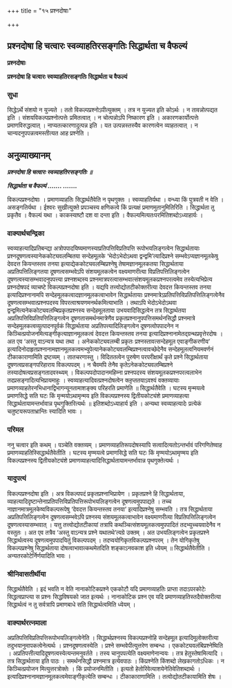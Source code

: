 +++
title = "१५ प्रश्नदोषाः"

+++


## प्रश्नदोषा हि चत्वारः स्वव्याहतिरसङ्गतिः सिद्धार्थता च वैफल्यं

**प्रश्नदोषाः**

**प्रश्नदोषा हि चत्वारः स्वव्याहतिरसङ्गतिः सिद्धार्थता च वैफल्यं**

### **सुधा**

सिद्धेऽर्थे संशयो न युज्यते । ततो विकल्पप्रश्नोऽपीत्युक्तम् । तत्र न युज्यत इति कोऽर्थः । न तावन्नोत्पद्यत इति । संशयविकल्पप्रश्नोत्पत्तेः प्रमितत्वात् । न चोत्पन्नोऽपि निष्कारण इति । अकारणकार्योत्पत्तेः प्रमाणविरुद्धत्वात् । नाप्यतत्कारणादुत्पन्न इति । यत उत्पन्नस्तस्यैव कारणत्वेन व्याहतत्वात् । न चान्यदनुपपन्नत्वमस्तीत्यत आह प्रश्नेति ।

## **अनुव्याख्यानम्**

***प्रश्नदोषा हि चत्वारः स्वव्याहतिरसङ्गतिः ॥***

***सिद्धार्थता च वैफल्यं ....... .......***

विकल्पप्रश्नदोषाः । प्रमाणव्याहतिः सिद्धार्थतैवेति न पृथगुक्तः । स्वव्याहतिर्यथा । वन्ध्या किं पुत्रवती न वेति । असङ्गतिर्यथा । ईश्वरः सुखीत्युक्ते प्रपञ्चस्य क्षणिकत्वे किं प्रत्यक्षं प्रमाणमुतानुमितिरिति । सिद्धार्थता तु प्रकृतैव । वैफल्यं यथा । काकस्याष्टौ दश वा दन्ता इति । वैफल्यमित्यतःपरमितिशब्दोऽध्याहार्यः ।

### **वाक्यार्थचन्द्रिका**

स्वव्याहत्यादिप्रतिबन्द्या अत्रोपपादयिष्यमाणस्याप्रतिपत्तिविप्रतिपत्ति रूपोभयलिङ्गत्वेन सिद्धार्थतायाः प्रश्नदूषणत्वस्यानेककोट्यवलम्बितया सन्देहमूलके ‘भेदोऽभेदोऽथवा द्वन्द्वमि’त्यादिप्रश्ने सम्भवेऽप्यज्ञानमूलकेषु देवदत्त कियन्तस्तव तनया इत्याद्येककोट्यवलम्बिप्रश्नेषु तेषामज्ञानमूलकतया सिद्धार्थताया अप्रतिपत्तिलिङ्गतया दूषणत्वसम्भवेऽपि संशयमूलकत्वेन वक्ष्यमाणरीत्या विप्रतिपत्तिलिङ्गत्वेन दूषणत्वस्यासम्भवादनुपपत्त्या प्रश्नशब्दस्य प्रश्नमात्रपरत्वासम्भवात्संशयमूलकप्रश्नपरत्वमेव तस्येत्यभिप्रेत्य प्रश्नदोषपदं व्याचष्टे विकल्पप्रश्नदोषा इति । यद्यपि तत्त्वोद्योतटीकोक्तरीत्या देवदत्त कियन्तस्तव तनया इत्यादिप्रश्नानामपि सन्देहमूलकत्वादज्ञानमूलकत्वाभावेन सिद्धार्थतायाः प्रश्नमात्रेऽप्रतिपत्तिविप्रतिपत्तिलिङ्गत्वेनैव दूषणत्वसम्भवात्प्रश्नपदस्य विपरत्वाश्रयणमनर्थकमित्याभाति । तथाऽपि भेदोऽभेदोऽथवा द्वन्द्वमित्यनेककोट्यवलम्बिप्रकृतप्रश्नस्य सन्देहमूलताया उभयवादिसिद्धत्वेन तत्र सिद्धार्थतया अप्रतिपत्तिविप्रतिपत्तिलिङ्गत्वेन दूषणतासमर्थनमात्रेणैव प्रकृतप्रश्नानुपपत्तिसमर्थनसिद्धौ प्रश्नमात्रे सन्देहमूलकत्वव्युत्पादनपूर्वकं सिद्धार्थताया अप्रतिपत्त्यादिलिङ्गत्वेन दूषणत्वोपपादनेन न किञ्चित्प्रयोजनमित्यङ्गीकृत्याज्ञानमूलकत्वं देवदत्त कियन्तस्तव तनया इत्यादिप्रश्नानामेतद्ग्रन्थप्रवृत्तेरदोषः । अत एव ‘अस्तु वाऽन्यत्र यथा तथा । अनेककोट्यवलम्बी प्रकृतः प्रश्नस्तावत्सन्देहमूल एवाङ्गीकरणीय’ इत्यादिनोदाहृतप्रश्नानामज्ञानमूलकत्वमभ्युपेत्यानेककोट्यवलम्बिप्रश्नत्वावच्छेदेनैव सन्देहमूलत्वनियमवर्णनं टीकाकाराणामिति द्रष्टव्यम् । तातचरणास्तु । विदिततत्वेन पुरुषेण परपरीक्षार्थं कृते प्रश्ने सिद्धार्थताया दूषणत्वप्रसङ्गपरिहाराय विकल्पपदम् । न चैवमपि तेनैव कृतेऽनेककोट्यवलम्बिप्रश्ने तस्यादोषत्वप्रसङ्गतादवस्थ्यम् । विकल्पपदोपादानमहिम्ना प्रश्नपदस्य संशयमूलकप्रश्नपरत्वलाभेन तदप्रसङ्गादित्यभिप्रायमाहुः । स्वव्याहत्यादिवत्प्रश्नदोषत्वेन क्लृप्ततयाऽवश्यं वक्तव्यायाः प्रमाणव्याहतेरनभिधानाद्विभागन्यूनतामाशङ्क्य परिहरति प्रमाणेति ॥ सिद्धार्थतैवेति । घटस्य मृन्मयत्वे प्रमाणसिद्धे सति घटः किं मृन्मयोऽथामृन्मय इति विकल्पप्रश्नस्य द्वितीयकोट्यंशे प्रमाणव्याहत्या सिद्धार्थतायामन्तर्भावान्न पृथगुक्तिरित्यर्थः ॥ इतिशब्दोऽध्याहार्य इति । अन्यथा स्वव्याहत्यादेः प्रत्येकं चतुष्टयरूपताभ्रान्तिः स्यादिति भावः ।

### **परिमल**

ननु चत्वार इति कथम् । पञ्चेति वक्तव्यम् । प्रमाणव्याहतिरूपदोषस्यापि सत्वादित्यतोऽन्तर्भावं परिगणितेष्वाह प्रमाणव्याहतिस्सिद्धार्थतैवेतीति । घटस्य मृण्मयत्वे प्रमाणसिद्धे सति घटः किं मृण्मयोऽथामृण्मय इति विकल्पप्रश्नस्य द्वितीयकोट्यंशे प्रमाणव्याहत्यादिसिद्धार्थतायामन्तर्भावान्न पृथगुक्तेत्यर्थः ।

### **यादुपत्यं**

विकल्पप्रश्नदोषा इति । अत्र विकल्पपदं प्रकृतप्रश्नाभिप्रायेण । प्रकृतप्रश्ने हि सिद्धार्थताया, व्याहत्यादिदृष्टान्तेनाप्रतिपत्तिविप्रतिपत्तिरूपोभयलिङ्गत्वेन दूषणत्वमुपपाद्यते । तच्च नाज्ञानमात्रमूलकेष्वविकल्परूपेषु ‘देवदत्त कियन्तस्तव तनया’ इत्यादिप्रश्नेषु सम्भवति । तत्र सिद्धार्थताया अप्रतिपत्तिलिङ्गत्वेन दूषणत्वसम्भवेऽपि प्रश्नस्य संशयमूलकत्वाभावेन वक्ष्यमाणरीत्या विप्रतिपत्तिलिङ्गत्वेन दूषणत्वस्यासम्भवात् । यत्तु तत्त्वोद्योतटीकायां तत्रापि कथञ्चित्संशयमूलकत्वमुपपादितं तदभ्युच्चयवादेनैव न वस्तुतः । अत एव तत्रैव ‘अस्तु वाऽन्यत्र प्रश्ने यथातथे’त्यग्रे उक्तम् । अत उभयलिङ्गत्वेन प्रकृतप्रश्ने सिद्धार्थत्वस्य दूषणत्वमुपपादयितुं विकल्पपदम् । तदप्ययोगिकृतविकल्पप्रश्नपरम् । तेन योगिकृतेषु विकल्पप्रश्नेषु सिद्धार्थताया दोषत्वाभावात्कथमेतदिति शङ्काऽनवकाश इति ध्येयम् ॥ सिद्धार्थतैवेतीति । अन्यतरकोटेर्निर्णयादिति भावः ।

### **श्रीनिवासतीर्थीया**

सिद्धार्थतैवेति । इदं भवति न वेति नानाकोटिकप्रश्ने एककोटौ यदि प्रमाणव्याहतिः प्राप्ता तदाऽपरकोटेः सिद्धत्वप्राप्त्या स प्रश्नः सिद्धविषयको जात इत्यर्थः । नानाकोटिक प्रश्न एव यदि प्रमाणव्याहतिस्तदैवोक्तरीत्या सिद्धार्थत्वं न तु सर्वत्रापि प्रमाणबाधे सति सिद्धार्थत्वमिति ध्येयम् ।

### **वाक्यार्थरत्नमाला**

अप्रतिपत्तिविप्रतिपत्तिरूपोभयलिङ्गत्वेनेति । सिद्धार्थप्रश्नस्य विकल्पप्रश्नोहि सन्देहमूल इत्यादिमूलोक्तरीत्या तदुभयानुमापकत्वेनेत्यर्थः । प्रश्नदूषणत्वस्येति । प्रश्ने सम्भवेपीत्युत्तरेण सम्बन्धः । एककोट्यवलंबिप्रश्नेष्विति । अप्रतिपत्तीत्यादिदूषणत्वस्येत्यन्तमनुवर्तते । तस्य चानुपपत्येति वक्ष्यमाणेनान्वयः । तत्र हेतुस्तेषामित्यादि । तत्र सिद्धार्थताया इति पाठः । समर्थनसिद्धौ प्रश्नमात्र इत्येवपाठः । किंप्रश्नेति किंशब्दो लेखकागतोऽधिकः । न किञ्चित्प्रयोजन मित्युत्तरत्रोक्तेः । किं प्रयोजनमितीति । इत्यतो हेतोरिवेत्याशयेनेतिवेतिशब्दार्थः । इत्यादिप्रश्नानामज्ञानमूलकत्वमेवाङ्गीकृत्येति सम्बन्धः । टीकाकाराणामिति । तत्वोद्योतटीकायामिति शेषः ।

